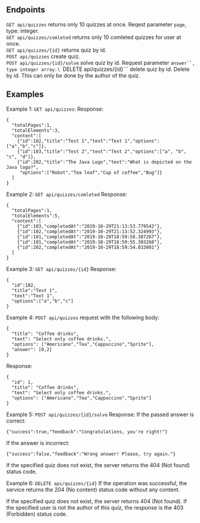 ## Endpoints

```GET api/quizzes``` returns only 10 quizzes at once. Reqest parameter ```page```, type: integer.\
```GET api/quizzes/comleted``` returns only 10 comleted quizzes for user at once.\
```GET api/quizzes/{id}``` returns quiz by id.\
```POST api/quizzes``` create quiz.\
```POST api/quizzes/{id}/solve``` solve quiz by id. Request parameter ```answer``, type integer array.\
```DELETE api/quizzes/{id}``` delete quiz by id. Delete by id. This can only be done by the author of the quiz.

## Examples

Example 1: ```GET api/quizzes```:
Response:
```
{
  "totalPages":1,
  "totalElements":3,
  "content":[
    {"id":102,"title":"Test 1","text":"Text 1","options":["a","b","c"]},
    {"id":103,"title":"Test 2","text":"Text 2","options":["a", "b", "c", "d"]},
    {"id":202,"title":"The Java Logo","text":"What is depicted on the Java logo?",
     "options":["Robot","Tea leaf","Cup of coffee","Bug"]}
  ]
}
```
Example 2: ```GET api/quizzes/comleted```
Response:
```
{
  "totalPages":1,
  "totalElements":5,
  "content":[
    {"id":103,"completedAt":"2019-10-29T21:13:53.779542"},
    {"id":102,"completedAt":"2019-10-29T21:13:52.324993"},
    {"id":101,"completedAt":"2019-10-29T18:59:58.387267"},
    {"id":101,"completedAt":"2019-10-29T18:59:55.303268"},
    {"id":202,"completedAt":"2019-10-29T18:59:54.033801"}
  ]
}
```

Example 3: ```GET api/quizzes/{id}```
Response:
```
{
  "id":102,
  "title":"Test 1",
  "text":"Text 1",
  "options":["a","b","c"]
}
```

Example 4: ```POST api/quizzes``` request with the following body:
```
{
  "title": "Coffee drinks",
  "text": "Select only coffee drinks.",
  "options": ["Americano","Tea","Cappuccino","Sprite"],
  "answer": [0,2]
}
```
Response:
```
{
  "id": 1,
  "title": "Coffee drinks",
  "text": "Select only coffee drinks.",
  "options": ["Americano","Tea","Cappuccino","Sprite"]
}
```

Example 5: ```POST api/quizzes/{id}/solve```
Response:
If the passed answer is correct:
```
{"success":true,"feedback":"Congratulations, you're right!"}
```
If the answer is incorrect:
```
{"success":false,"feedback":"Wrong answer! Please, try again."}
```
If the specified quiz does not exist, the server returns the 404 (Not found) status code.

Example 6: ```DELETE api/quizzes/{id}```
If the operation was successful, the service returns the 204 (No content) status code without any content.

If the specified quiz does not exist, the server returns 404 (Not found). If the specified user is not the author of this quiz, the response is the 403 (Forbidden) status code.

